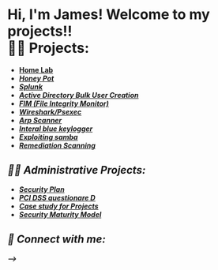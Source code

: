 <h1>Hi, I'm James! Welcome to my projects!! <br/><a 
<h2>👨‍💻 Projects:</h2>

  - [**Home Lab**](https://github.com/JamesProject-hub/Wazuh.git) <b><i>
  - [**Honey Pot**](https://github.com/JamesProject-hub/Honey-Pot.git)
  - [Splunk](https://github.com/JamesProject-hub/Splunk.git)
  - [Active Directory Bulk User Creation](https://github.com/JamesProject-hub/Active-directory.git)
  - [FIM (File Integrity Monitor)](https://github.com/JamesProject-hub/File-Integrity-Monitor.git)
  - [Wireshark/Psexec](https://publuu.com/flip-book/295337/687055)
  - [Arp Scanner](https://publuu.com/flip-book/295337/686783)
  - [Interal blue keylogger](https://publuu.com/flip-book/295337/686775)
  - [Exploiting samba](https://publuu.com/flip-book/295337/686768)
  - [Remediation Scanning](https://publuu.com/flip-book/295337/686773)

<h2>👨‍💻 Administrative Projects:</h2>

  - [Security Plan](https://publuu.com/flip-book/295337/686761) <b><i>
  - [PCI DSS questionare D](https://publuu.com/flip-book/295337/686704)
  - [Case study for Projects](https://publuu.com/flip-book/295337/686709)
  - [Security Maturity Model](https://publuu.com/flip-book/295337/686731)
  

<h2> 🤳 Connect with me:</h2>

[linkedin]: https://www.linkedin.com/in/james-williams-6628b91b3/

-->
